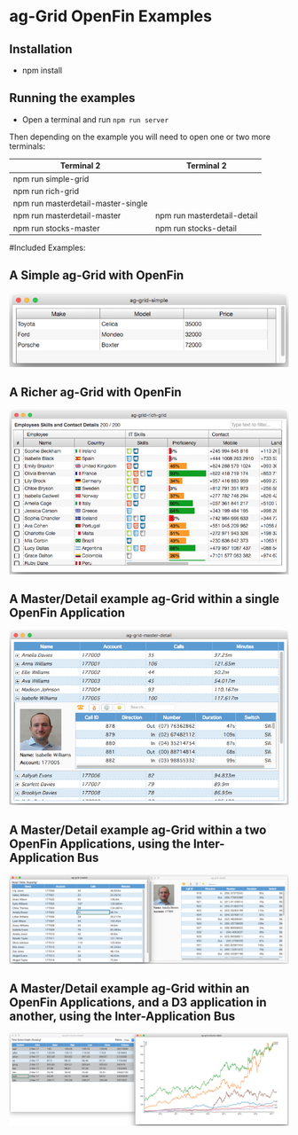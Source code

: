 # ag-Grid OpenFin Examples

## Installation

- npm install

## Running the examples

- Open a terminal and run `npm run server`

Then depending on the example you will need to open one or two more terminals:

| Terminal 2                         |      Terminal 2             |  
|------------------------------------|-----------------------------|
| npm run simple-grid                |                             |
| npm run rich-grid                  |                             |
| npm run masterdetail-master-single |                             |
| npm run masterdetail-master        | npm run masterdetail-detail |
| npm run stocks-master              | npm run stocks-detail       |

#Included Examples:

## A Simple ag-Grid with OpenFin
![Simple Grid with OpenFin](/docs/images/simple-grid.png?raw=true "Simple Grid with OpenFin")
## A Richer ag-Grid with OpenFin
![Rich Grid with OpenFin](/docs/images/rich-grid.png?raw=true "Rich Grid with OpenFin")
## A Master/Detail example ag-Grid within a single OpenFin Application
![Master/Detail within Single OpenFin Application](/docs/images/masterdetail-single.png?raw=true "Master/Detail within Single OpenFin Application")
## A Master/Detail example ag-Grid within a two OpenFin Applications, using the Inter-Application Bus
![Master/Detail with Multiple OpenFin Applications](/docs/images/masterdetail-multi.png?raw=true "Master/Detail with Multiple OpenFin Applications")
## A Master/Detail example ag-Grid within an OpenFin Applications, and a D3 application in another, using the Inter-Application Bus
![Master/Detail ag-Grid/D3 with Multiple OpenFin Applications](/docs/images/masterdetail-graph.png?raw=true "Master/Detail ag-Grid/D3 with Multiple OpenFin Applications")
